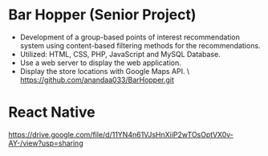 ﻿# Bar Hopper (Senior Project)
  - Development of a group-based points of interest recommendation system using content-based filtering methods for the recommendations.
  - Utilized: HTML, CSS, PHP, JavaScript and MySQL Database.
  - Use a web server to display the web application.
  - Display the store locations with Google Maps API.
\ https://github.com/anandaa033/BarHopper.git

# React Native
https://drive.google.com/file/d/11YN4n61VJsHnXiiP2wTOsOptVX0v-AY-/view?usp=sharing
  
